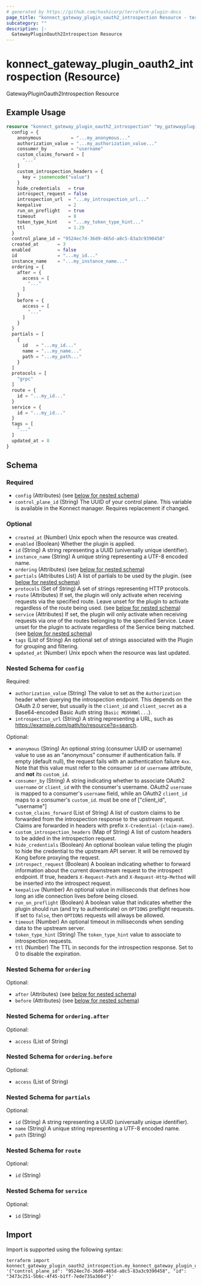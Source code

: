 ```yaml
---
# generated by https://github.com/hashicorp/terraform-plugin-docs
page_title: "konnect_gateway_plugin_oauth2_introspection Resource - terraform-provider-konnect"
subcategory: ""
description: |-
  GatewayPluginOauth2Introspection Resource
---
```


# konnect_gateway_plugin_oauth2_introspection (Resource)

GatewayPluginOauth2Introspection Resource

## Example Usage

```terraform
resource "konnect_gateway_plugin_oauth2_introspection" "my_gatewaypluginoauth2introspection" {
  config = {
    anonymous           = "...my_anonymous..."
    authorization_value = "...my_authorization_value..."
    consumer_by         = "username"
    custom_claims_forward = [
      "..."
    ]
    custom_introspection_headers = {
      key = jsonencode("value")
    }
    hide_credentials   = true
    introspect_request = false
    introspection_url  = "...my_introspection_url..."
    keepalive          = 2
    run_on_preflight   = true
    timeout            = 8
    token_type_hint    = "...my_token_type_hint..."
    ttl                = 1.29
  }
  control_plane_id = "9524ec7d-36d9-465d-a8c5-83a3c9390458"
  created_at       = 3
  enabled          = false
  id               = "...my_id..."
  instance_name    = "...my_instance_name..."
  ordering = {
    after = {
      access = [
        "..."
      ]
    }
    before = {
      access = [
        "..."
      ]
    }
  }
  partials = [
    {
      id   = "...my_id..."
      name = "...my_name..."
      path = "...my_path..."
    }
  ]
  protocols = [
    "grpc"
  ]
  route = {
    id = "...my_id..."
  }
  service = {
    id = "...my_id..."
  }
  tags = [
    "..."
  ]
  updated_at = 8
}
```

<!-- schema generated by tfplugindocs -->
## Schema

### Required

- `config` (Attributes) (see [below for nested schema](#nestedatt--config))
- `control_plane_id` (String) The UUID of your control plane. This variable is available in the Konnect manager. Requires replacement if changed.

### Optional

- `created_at` (Number) Unix epoch when the resource was created.
- `enabled` (Boolean) Whether the plugin is applied.
- `id` (String) A string representing a UUID (universally unique identifier).
- `instance_name` (String) A unique string representing a UTF-8 encoded name.
- `ordering` (Attributes) (see [below for nested schema](#nestedatt--ordering))
- `partials` (Attributes List) A list of partials to be used by the plugin. (see [below for nested schema](#nestedatt--partials))
- `protocols` (Set of String) A set of strings representing HTTP protocols.
- `route` (Attributes) If set, the plugin will only activate when receiving requests via the specified route. Leave unset for the plugin to activate regardless of the route being used. (see [below for nested schema](#nestedatt--route))
- `service` (Attributes) If set, the plugin will only activate when receiving requests via one of the routes belonging to the specified Service. Leave unset for the plugin to activate regardless of the Service being matched. (see [below for nested schema](#nestedatt--service))
- `tags` (List of String) An optional set of strings associated with the Plugin for grouping and filtering.
- `updated_at` (Number) Unix epoch when the resource was last updated.

<a id="nestedatt--config"></a>
### Nested Schema for `config`

Required:

- `authorization_value` (String) The value to set as the `Authorization` header when querying the introspection endpoint. This depends on the OAuth 2.0 server, but usually is the `client_id` and `client_secret` as a Base64-encoded Basic Auth string (`Basic MG9hNWl...`).
- `introspection_url` (String) A string representing a URL, such as https://example.com/path/to/resource?q=search.

Optional:

- `anonymous` (String) An optional string (consumer UUID or username) value to use as an “anonymous” consumer if authentication fails. If empty (default null), the request fails with an authentication failure `4xx`. Note that this value must refer to the consumer `id` or `username` attribute, and **not** its `custom_id`.
- `consumer_by` (String) A string indicating whether to associate OAuth2 `username` or `client_id` with the consumer's username. OAuth2 `username` is mapped to a consumer's `username` field, while an OAuth2 `client_id` maps to a consumer's `custom_id`. must be one of ["client_id", "username"]
- `custom_claims_forward` (List of String) A list of custom claims to be forwarded from the introspection response to the upstream request. Claims are forwarded in headers with prefix `X-Credential-{claim-name}`.
- `custom_introspection_headers` (Map of String) A list of custom headers to be added in the introspection request.
- `hide_credentials` (Boolean) An optional boolean value telling the plugin to hide the credential to the upstream API server. It will be removed by Kong before proxying the request.
- `introspect_request` (Boolean) A boolean indicating whether to forward information about the current downstream request to the introspect endpoint. If true, headers `X-Request-Path` and `X-Request-Http-Method` will be inserted into the introspect request.
- `keepalive` (Number) An optional value in milliseconds that defines how long an idle connection lives before being closed.
- `run_on_preflight` (Boolean) A boolean value that indicates whether the plugin should run (and try to authenticate) on `OPTIONS` preflight requests. If set to `false`, then `OPTIONS` requests will always be allowed.
- `timeout` (Number) An optional timeout in milliseconds when sending data to the upstream server.
- `token_type_hint` (String) The `token_type_hint` value to associate to introspection requests.
- `ttl` (Number) The TTL in seconds for the introspection response. Set to 0 to disable the expiration.


<a id="nestedatt--ordering"></a>
### Nested Schema for `ordering`

Optional:

- `after` (Attributes) (see [below for nested schema](#nestedatt--ordering--after))
- `before` (Attributes) (see [below for nested schema](#nestedatt--ordering--before))

<a id="nestedatt--ordering--after"></a>
### Nested Schema for `ordering.after`

Optional:

- `access` (List of String)


<a id="nestedatt--ordering--before"></a>
### Nested Schema for `ordering.before`

Optional:

- `access` (List of String)



<a id="nestedatt--partials"></a>
### Nested Schema for `partials`

Optional:

- `id` (String) A string representing a UUID (universally unique identifier).
- `name` (String) A unique string representing a UTF-8 encoded name.
- `path` (String)


<a id="nestedatt--route"></a>
### Nested Schema for `route`

Optional:

- `id` (String)


<a id="nestedatt--service"></a>
### Nested Schema for `service`

Optional:

- `id` (String)

## Import

Import is supported using the following syntax:

```shell
terraform import konnect_gateway_plugin_oauth2_introspection.my_konnect_gateway_plugin_oauth2_introspection '{"control_plane_id": "9524ec7d-36d9-465d-a8c5-83a3c9390458", "id": "3473c251-5b6c-4f45-b1ff-7ede735a366d"}'
```

